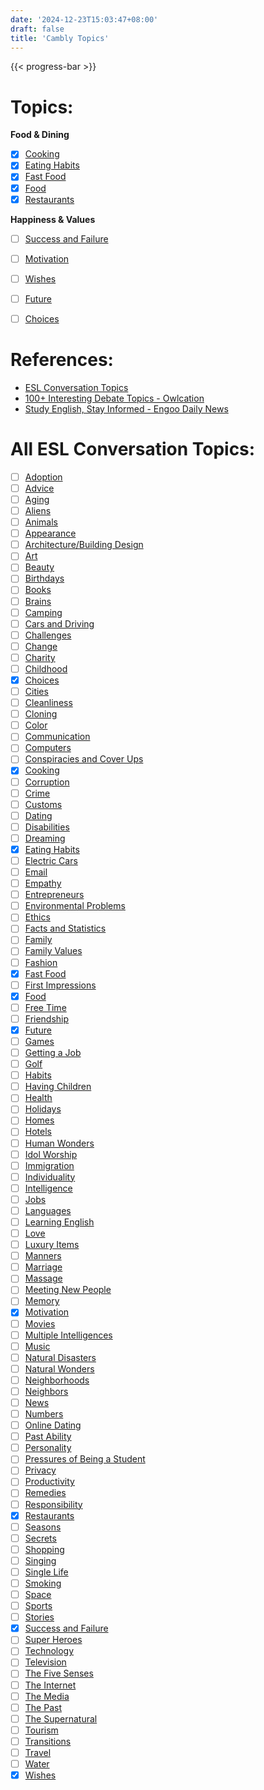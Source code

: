 ```yaml
---
date: '2024-12-23T15:03:47+08:00'
draft: false
title: 'Cambly Topics'
---
```


{{< progress-bar >}}

# Topics:
__Food & Dining__
- [x] [Cooking](https://www.eslconversationquestions.com/topics/cooking/)
- [x] [Eating Habits](https://www.eslconversationquestions.com/topics/eating-habits/)
- [x] [Fast Food](https://www.eslconversationquestions.com/topics/fast-food/)
- [x] [Food](https://www.eslconversationquestions.com/topics/food/)
- [x] [Restaurants](https://www.eslconversationquestions.com/topics/restaurants/)

__Happiness & Values__
- [ ] [Success and Failure](https://www.eslconversationquestions.com/topics/success-and-failure/)
- [ ] [Motivation](https://www.eslconversationquestions.com/topics/motivation/)
- [ ] [Wishes](https://www.eslconversationquestions.com/topics/wishes/)
- [ ] [Future](https://www.eslconversationquestions.com/topics/future/)
- [ ] [Choices](https://www.eslconversationquestions.com/topics/choices/)


# References:
- [ESL Conversation Topics](https://www.eslconversationquestions.com/english-conversation-questions/topics/)
- [100+ Interesting Debate Topics - Owlcation](https://owlcation.com/academia/100-Debate-Topics)
- [Study English, Stay Informed - Engoo Daily News](https://engoo.com/app/daily-news)


# All ESL Conversation Topics:
- [ ] [Adoption](https://www.eslconversationquestions.com/topics/adoption/)
- [ ] [Advice](https://www.eslconversationquestions.com/topics/advice/)
- [ ] [Aging](https://www.eslconversationquestions.com/aging/)
- [ ] [Aliens](https://www.eslconversationquestions.com/topics/aliens/)
- [ ] [Animals](https://www.eslconversationquestions.com/topics/animals/)
- [ ] [Appearance](https://www.eslconversationquestions.com/topics/appearance/)
- [ ] [Architecture/Building Design](https://www.eslconversationquestions.com/topics/architecturebuilding-design/)
- [ ] [Art](https://www.eslconversationquestions.com/topics/art/)
- [ ] [Beauty](https://www.eslconversationquestions.com/topics/beauty/)
- [ ] [Birthdays](https://www.eslconversationquestions.com/birthdays/)
- [ ] [Books](https://www.eslconversationquestions.com/topics/books/)
- [ ] [Brains](https://www.eslconversationquestions.com/topics/brains/)
- [ ] [Camping](https://www.eslconversationquestions.com/topics/camping/)
- [ ] [Cars and Driving](https://www.eslconversationquestions.com/topics/cars-and-driving/)
- [ ] [Challenges](https://www.eslconversationquestions.com/topics/challenges/)
- [ ] [Change](https://www.eslconversationquestions.com/topics/change/)
- [ ] [Charity](https://www.eslconversationquestions.com/topics/charity/)
- [ ] [Childhood](https://www.eslconversationquestions.com/childhood/)
- [x] [Choices](https://www.eslconversationquestions.com/topics/choices/)
- [ ] [Cities](https://www.eslconversationquestions.com/topics/cities/)
- [ ] [Cleanliness](https://www.eslconversationquestions.com/topics/cleanliness/)
- [ ] [Cloning](https://www.eslconversationquestions.com/topics/cloning/)
- [ ] [Color](https://www.eslconversationquestions.com/topics/color/)
- [ ] [Communication](https://www.eslconversationquestions.com/topics/communication/)
- [ ] [Computers](https://www.eslconversationquestions.com/topics/computers/)
- [ ] [Conspiracies and Cover Ups](https://www.eslconversationquestions.com/topics/conspiracies-and-cover-ups/)
- [x] [Cooking](https://www.eslconversationquestions.com/topics/cooking/)
- [ ] [Corruption](https://www.eslconversationquestions.com/corruption/)
- [ ] [Crime](https://www.eslconversationquestions.com/topics/crime/)
- [ ] [Customs](https://www.eslconversationquestions.com/topics/customs/)
- [ ] [Dating](https://www.eslconversationquestions.com/topics/dating/)
- [ ] [Disabilities](https://www.eslconversationquestions.com/topics/disabilities/)
- [ ] [Dreaming](https://www.eslconversationquestions.com/topics/dreaming/)
- [x] [Eating Habits](https://www.eslconversationquestions.com/topics/eating-habits/)
- [ ] [Electric Cars](https://www.eslconversationquestions.com/topics/electric-cars/)
- [ ] [Email](https://www.eslconversationquestions.com/topics/email/)
- [ ] [Empathy](https://www.eslconversationquestions.com/topics/empathy/)
- [ ] [Entrepreneurs](https://www.eslconversationquestions.com/topics/entrepreneurs/)
- [ ] [Environmental Problems](https://www.eslconversationquestions.com/topics/environmental-problems/)
- [ ] [Ethics](https://www.eslconversationquestions.com/topics/ethics/)
- [ ] [Facts and Statistics](https://www.eslconversationquestions.com/topics/interesting-facts-and-statistics/)
- [ ] [Family](https://www.eslconversationquestions.com/topics/family/)
- [ ] [Family Values](https://www.eslconversationquestions.com/topics/family-values/)
- [ ] [Fashion](https://www.eslconversationquestions.com/topics/fashion/)
- [x] [Fast Food](https://www.eslconversationquestions.com/topics/fast-food/)
- [ ] [First Impressions](https://www.eslconversationquestions.com/topics/first-impressions/)
- [x] [Food](https://www.eslconversationquestions.com/topics/food/)
- [ ] [Free Time](https://www.eslconversationquestions.com/topics/free-time/)
- [ ] [Friendship](https://www.eslconversationquestions.com/topics/friendship/)
- [x] [Future](https://www.eslconversationquestions.com/topics/future/)
- [ ] [Games](https://www.eslconversationquestions.com/topics/games/)
- [ ] [Getting a Job](https://www.eslconversationquestions.com/topics/getting-a-job/)
- [ ] [Golf](https://www.eslconversationquestions.com/golf/)
- [ ] [Habits](https://www.eslconversationquestions.com/topics/habits/)
- [ ] [Having Children](https://www.eslconversationquestions.com/topics/having-children/)
- [ ] [Health](https://www.eslconversationquestions.com/topics/health/)
- [ ] [Holidays](https://www.eslconversationquestions.com/topics/holidays/)
- [ ] [Homes](https://www.eslconversationquestions.com/topics/homes/)
- [ ] [Hotels](https://www.eslconversationquestions.com/topics/hotels/)
- [ ] [Human Wonders](https://www.eslconversationquestions.com/topics/human-wonders/)
- [ ] [Idol Worship](https://www.eslconversationquestions.com/topics/idol-worship/)
- [ ] [Immigration](https://www.eslconversationquestions.com/topics/immigration/)
- [ ] [Individuality](https://www.eslconversationquestions.com/topics/individuality/)
- [ ] [Intelligence](https://www.eslconversationquestions.com/topics/intelligence/)
- [ ] [Jobs](https://www.eslconversationquestions.com/topics/jobs/)
- [ ] [Languages](https://www.eslconversationquestions.com/topics/languages/)
- [ ] [Learning English](https://www.eslconversationquestions.com/topics/learning-english/)
- [ ] [Love](https://www.eslconversationquestions.com/topics/love/)
- [ ] [Luxury Items](https://www.eslconversationquestions.com/topics/luxury-items/)
- [ ] [Manners](https://www.eslconversationquestions.com/topics/manners/)
- [ ] [Marriage](https://www.eslconversationquestions.com/topics/marriage/)
- [ ] [Massage](https://www.eslconversationquestions.com/massage/)
- [ ] [Meeting New People](https://www.eslconversationquestions.com/topics/meeting-new-people/)
- [ ] [Memory](https://www.eslconversationquestions.com/topics/memory/)
- [x] [Motivation](https://www.eslconversationquestions.com/topics/motivation/)
- [ ] [Movies](https://www.eslconversationquestions.com/topics/movies/)
- [ ] [Multiple Intelligences](https://www.eslconversationquestions.com/topics/multiple-intelligences/)
- [ ] [Music](https://www.eslconversationquestions.com/topics/music/)
- [ ] [Natural Disasters](https://www.eslconversationquestions.com/topics/natural-disasters/)
- [ ] [Natural Wonders](https://www.eslconversationquestions.com/topics/natural-wonders/)
- [ ] [Neighborhoods](https://www.eslconversationquestions.com/topics/neighborhoods/)
- [ ] [Neighbors](https://www.eslconversationquestions.com/topics/neighbors/)
- [ ] [News](https://www.eslconversationquestions.com/topics/news/)
- [ ] [Numbers](https://www.eslconversationquestions.com/topics/numbers/)
- [ ] [Online Dating](https://www.eslconversationquestions.com/topics/online-dating/)
- [ ] [Past Ability](https://www.eslconversationquestions.com/topics/past-ability/)
- [ ] [Personality](https://www.eslconversationquestions.com/topics/personality/)
- [ ] [Pressures of Being a Student](https://www.eslconversationquestions.com/pressures-of-being-a-student/)
- [ ] [Privacy](https://www.eslconversationquestions.com/topics/privacy/)
- [ ] [Productivity](https://www.eslconversationquestions.com/topics/productivity/)
- [ ] [Remedies](https://www.eslconversationquestions.com/topics/remedies/)
- [ ] [Responsibility](https://www.eslconversationquestions.com/topics/responsibility/)
- [x] [Restaurants](https://www.eslconversationquestions.com/topics/restaurants/)
- [ ] [Seasons](https://www.eslconversationquestions.com/topics/seasons/)
- [ ] [Secrets](https://www.eslconversationquestions.com/topics/secrets/)
- [ ] [Shopping](https://www.eslconversationquestions.com/topics/shopping/)
- [ ] [Singing](https://www.eslconversationquestions.com/singing/)
- [ ] [Single Life](https://www.eslconversationquestions.com/topics/single-life/)
- [ ] [Smoking](https://www.eslconversationquestions.com/topics/smoking/)
- [ ] [Space](https://www.eslconversationquestions.com/space/)
- [ ] [Sports](https://www.eslconversationquestions.com/topics/sports/)
- [ ] [Stories](https://www.eslconversationquestions.com/topics/stories/)
- [x] [Success and Failure](https://www.eslconversationquestions.com/topics/success-and-failure/)
- [ ] [Super Heroes](https://www.eslconversationquestions.com/topics/super-heroes/)
- [ ] [Technology](https://www.eslconversationquestions.com/topics/technology/)
- [ ] [Television](https://www.eslconversationquestions.com/topics/television/)
- [ ] [The Five Senses](https://www.eslconversationquestions.com/topics/the-five-senses/)
- [ ] [The Internet](https://www.eslconversationquestions.com/topics/the-internet/)
- [ ] [The Media](https://www.eslconversationquestions.com/the-media/)
- [ ] [The Past](https://www.eslconversationquestions.com/topics/the-past/)
- [ ] [The Supernatural](https://www.eslconversationquestions.com/topics/supernatural/)
- [ ] [Tourism](https://www.eslconversationquestions.com/tourism/)
- [ ] [Transitions](https://www.eslconversationquestions.com/topics/transitions/)
- [ ] [Travel](https://www.eslconversationquestions.com/topics/travel/)
- [ ] [Water](https://www.eslconversationquestions.com/topics/water/)
- [x] [Wishes](https://www.eslconversationquestions.com/topics/wishes/)